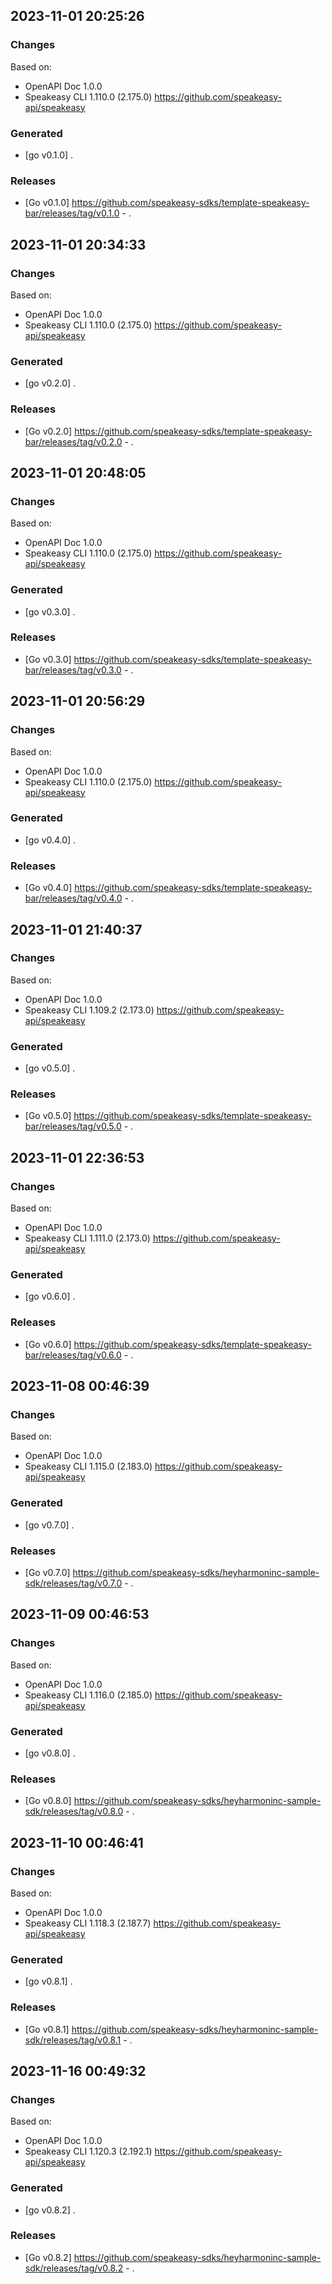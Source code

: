 

## 2023-11-01 20:25:26
### Changes
Based on:
- OpenAPI Doc 1.0.0 
- Speakeasy CLI 1.110.0 (2.175.0) https://github.com/speakeasy-api/speakeasy
### Generated
- [go v0.1.0] .
### Releases
- [Go v0.1.0] https://github.com/speakeasy-sdks/template-speakeasy-bar/releases/tag/v0.1.0 - .

## 2023-11-01 20:34:33
### Changes
Based on:
- OpenAPI Doc 1.0.0 
- Speakeasy CLI 1.110.0 (2.175.0) https://github.com/speakeasy-api/speakeasy
### Generated
- [go v0.2.0] .
### Releases
- [Go v0.2.0] https://github.com/speakeasy-sdks/template-speakeasy-bar/releases/tag/v0.2.0 - .

## 2023-11-01 20:48:05
### Changes
Based on:
- OpenAPI Doc 1.0.0 
- Speakeasy CLI 1.110.0 (2.175.0) https://github.com/speakeasy-api/speakeasy
### Generated
- [go v0.3.0] .
### Releases
- [Go v0.3.0] https://github.com/speakeasy-sdks/template-speakeasy-bar/releases/tag/v0.3.0 - .

## 2023-11-01 20:56:29
### Changes
Based on:
- OpenAPI Doc 1.0.0 
- Speakeasy CLI 1.110.0 (2.175.0) https://github.com/speakeasy-api/speakeasy
### Generated
- [go v0.4.0] .
### Releases
- [Go v0.4.0] https://github.com/speakeasy-sdks/template-speakeasy-bar/releases/tag/v0.4.0 - .

## 2023-11-01 21:40:37
### Changes
Based on:
- OpenAPI Doc 1.0.0 
- Speakeasy CLI 1.109.2 (2.173.0) https://github.com/speakeasy-api/speakeasy
### Generated
- [go v0.5.0] .
### Releases
- [Go v0.5.0] https://github.com/speakeasy-sdks/template-speakeasy-bar/releases/tag/v0.5.0 - .

## 2023-11-01 22:36:53
### Changes
Based on:
- OpenAPI Doc 1.0.0 
- Speakeasy CLI 1.111.0 (2.173.0) https://github.com/speakeasy-api/speakeasy
### Generated
- [go v0.6.0] .
### Releases
- [Go v0.6.0] https://github.com/speakeasy-sdks/template-speakeasy-bar/releases/tag/v0.6.0 - .

## 2023-11-08 00:46:39
### Changes
Based on:
- OpenAPI Doc 1.0.0 
- Speakeasy CLI 1.115.0 (2.183.0) https://github.com/speakeasy-api/speakeasy
### Generated
- [go v0.7.0] .
### Releases
- [Go v0.7.0] https://github.com/speakeasy-sdks/heyharmoninc-sample-sdk/releases/tag/v0.7.0 - .

## 2023-11-09 00:46:53
### Changes
Based on:
- OpenAPI Doc 1.0.0 
- Speakeasy CLI 1.116.0 (2.185.0) https://github.com/speakeasy-api/speakeasy
### Generated
- [go v0.8.0] .
### Releases
- [Go v0.8.0] https://github.com/speakeasy-sdks/heyharmoninc-sample-sdk/releases/tag/v0.8.0 - .

## 2023-11-10 00:46:41
### Changes
Based on:
- OpenAPI Doc 1.0.0 
- Speakeasy CLI 1.118.3 (2.187.7) https://github.com/speakeasy-api/speakeasy
### Generated
- [go v0.8.1] .
### Releases
- [Go v0.8.1] https://github.com/speakeasy-sdks/heyharmoninc-sample-sdk/releases/tag/v0.8.1 - .

## 2023-11-16 00:49:32
### Changes
Based on:
- OpenAPI Doc 1.0.0 
- Speakeasy CLI 1.120.3 (2.192.1) https://github.com/speakeasy-api/speakeasy
### Generated
- [go v0.8.2] .
### Releases
- [Go v0.8.2] https://github.com/speakeasy-sdks/heyharmoninc-sample-sdk/releases/tag/v0.8.2 - .